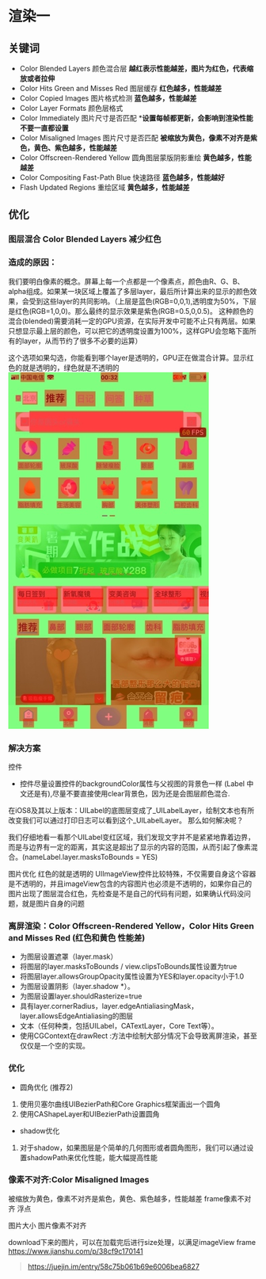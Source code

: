 # 渲染一
## 关键词
* Color Blended Layers  颜色混合层 **越红表示性能越差，图片为红色，代表缩放或者拉伸**
* Color Hits Green and Misses Red 图层缓存 **红色越多，性能越差**
* Color Copied Images 图片格式检测 **蓝色越多，性能越差**
* Color Layer Formats 颜色层格式 
* Color Immediately 图片尺寸是否匹配 ***设置每帧都更新，会影响到渲染性能不要一直都设置**
* Color Misaligned Images 图片尺寸是否匹配 **被缩放为黄色，像素不对齐是紫色，黄色、紫色越多，性能越差**
* Color Offscreen-Rendered Yellow  圆角图层蒙版阴影重绘 **黄色越多，性能越差**
* Color Compositing Fast-Path Blue 快速路径 **蓝色越多，性能越好**
* Flash Updated Regions 重绘区域 **黄色越多，性能越差**

## 优化 
### 图层混合 Color Blended Layers 减少红色 
### 造成的原因：
我们要明白像素的概念。屏幕上每一个点都是一个像素点，颜色由R、G、B、alpha组成。如果某一块区域上覆盖了多层layer，最后所计算出来的显示的颜色效果，会受到这些layer的共同影响。（上层是蓝色(RGB=0,0,1),透明度为50%，下层是红色(RGB=1,0,0)。那么最终的显示效果是紫色(RGB=0.5,0,0.5)。
这种颜色的混合(blended)需要消耗一定的GPU资源，在实际开发中可能不止只有两层。如果只想显示最上层的颜色，可以把它的透明度设置为100%，这样GPU会忽略下面所有的layer，从而节约了很多不必要的运算）

这个选项如果勾选，你能看到哪个layer是透明的，GPU正在做混合计算。显示红色的就是透明的，绿色就是不透明的
![](media/15656263936738/15656276135646.jpg)

### 解决方案
控件
* 控件尽量设置控件的backgroundColor属性与父视图的背景色一样 (Label 中文还是有),尽量不要直接使用clear背景色，因为还是会图层颜色混合.

在iOS8及其以上版本：UILabel的底图层变成了_UILabelLayer，绘制文本也有所改变我们可以通过打印日志可以看到这个_UILabelLayer。
那么如何解决呢？

我们仔细地看一看那个UILabel变红区域，我们发现文字并不是紧紧地靠着边界，而是与边界有一定的距离，其实这是超出了显示的内容的范围，从而引起了像素混合。(nameLabel.layer.masksToBounds = YES)

图片优化 红色的就是透明的
UIImageView控件比较特殊，不仅需要自身这个容器是不透明的，并且imageView包含的内容图片也必须是不透明的，如果你自己的图片出现了图层混合红色，先检查是不是自己的代码有问题，如果确认代码没问题，就是图片自身的问题

### 离屏渲染：Color Offscreen-Rendered Yellow，Color Hits Green and Misses Red (红色和黄色 性能差)
* 为图层设置遮罩（layer.mask）
* 将图层的layer.masksToBounds / view.clipsToBounds属性设置为true
* 将图层layer.allowsGroupOpacity属性设置为YES和layer.opacity小于1.0
* 为图层设置阴影（layer.shadow *）。
* 为图层设置layer.shouldRasterize=true
* 具有layer.cornerRadius，layer.edgeAntialiasingMask，layer.allowsEdgeAntialiasing的图层
* 文本（任何种类，包括UILabel，CATextLayer，Core Text等）。
* 使用CGContext在drawRect :方法中绘制大部分情况下会导致离屏渲染，甚至仅仅是一个空的实现。

### 优化
* 圆角优化 (推荐2)
1. 使用贝塞尔曲线UIBezierPath和Core Graphics框架画出一个圆角
2. 使用CAShapeLayer和UIBezierPath设置圆角

* shadow优化
1. 对于shadow，如果图层是个简单的几何图形或者圆角图形，我们可以通过设置shadowPath来优化性能，能大幅提高性能

### 像素不对齐:Color Misaligned Images
被缩放为黄色，像素不对齐是紫色，黄色、紫色越多，性能越差
frame像素不对齐  浮点

图片大小
图片像素不对齐

download下来的图片，可以在加载完后进行size处理，以满足imageView frame
https://www.jianshu.com/p/38cf9c170141



 
 > https://juejin.im/entry/58c75b061b69e6006bea6827

